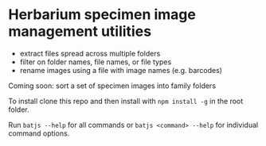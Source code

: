 # Herbarium specimen image management utilities

- extract files spread across multiple folders
- filter on folder names, file names, or file types
- rename images using a file with image names (e.g. barcodes)

Coming soon: sort a set of specimen images into family folders

To install clone this repo and then install with `npm install -g` in the root folder.

Run `batjs --help` for all commands or `batjs <command> --help` for individual command options.